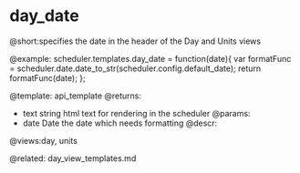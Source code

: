 day_date
=============
@short:specifies the date in the header of the Day and Units views
	

@example:
scheduler.templates.day_date = function(date){
	var formatFunc = scheduler.date.date_to_str(scheduler.config.default_date);
    return formatFunc(date);
};


@template:	api_template
@returns:
- text    string     html text for rendering in the scheduler
@params:
- date	Date	the date which needs formatting
@descr:


@views:day, units


@related:
	day_view_templates.md
	